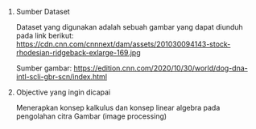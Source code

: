 1. Sumber Dataset 

    Dataset yang digunakan adalah sebuah gambar yang dapat diunduh pada link berikut: https://cdn.cnn.com/cnnnext/dam/assets/201030094143-stock-rhodesian-ridgeback-exlarge-169.jpg

    Sumber gambar: https://edition.cnn.com/2020/10/30/world/dog-dna-intl-scli-gbr-scn/index.html
    

2. Objective yang ingin dicapai

    Menerapkan konsep kalkulus dan konsep linear algebra pada pengolahan citra Gambar (image processing)


